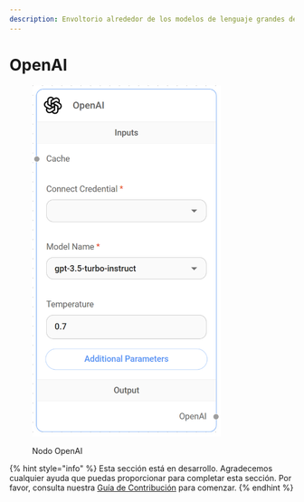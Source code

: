 ```yaml
---
description: Envoltorio alrededor de los modelos de lenguaje grandes de OpenAI.
---
```


# OpenAI

<figure><img src="../../../../.gitbook/assets/image (7) (1) (1).png" alt="" width="334"><figcaption><p>Nodo OpenAI</p></figcaption></figure>

{% hint style="info" %}
Esta sección está en desarrollo. Agradecemos cualquier ayuda que puedas proporcionar para completar esta sección. Por favor, consulta nuestra [Guía de Contribución](../../../../contributing/) para comenzar.
{% endhint %}
